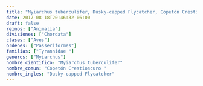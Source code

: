 ```yaml
---
title: "Myiarchus tuberculifer, Dusky-capped Flycatcher, Copetón Crestioscuro "
date: 2017-08-18T20:46:32-06:00
draft: false
reinos: ["Animalia"]
divisiones: ["Chordata"]
clases: ["Aves"]
ordenes: ["Passeriformes"]
familias: ["Tyrannidae "]
generos: ["Myiarchus"]
nombre_cientifico: "Myiarchus tuberculifer"
nombre_comun: "Copetón Crestioscuro "
nombre_ingles: "Dusky-capped Flycatcher"
---
```

